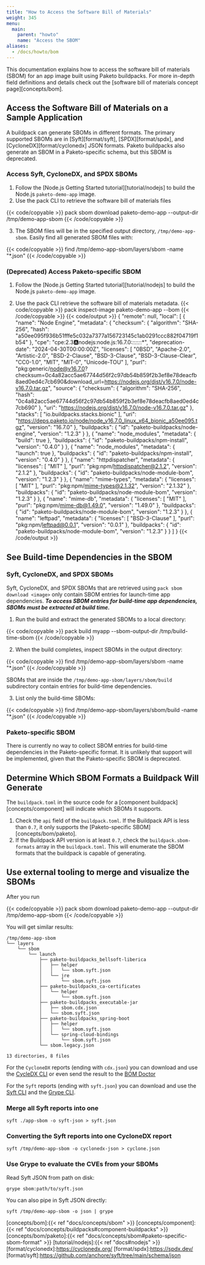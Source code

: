 ```yaml
---
title: "How to Access the Software Bill of Materials"
weight: 345
menu:
  main:
    parent: "howto"
    name: "Access the SBOM"
aliases:
  - /docs/howto/bom
---
```


This documentation explains how to access the software bill of materials (SBOM) for an
app image built using Paketo buildpacks. For more in-depth field definitions
and details check out the [software bill of materials concept page][concepts/bom].


## Access the Software Bill of Materials on a Sample Application

A buildpack can generate SBOMs in different formats. The primary supported
SBOMs are in [Syft][format/syft], [SPDX][format/spdx], and
[CycloneDX][format/cyclonedx] JSON formats. Paketo buildpacks also generate an
SBOM in a Paketo-specific schema, but this SBOM is deprecated.

### Access Syft, CycloneDX, and SPDX SBOMs
1. Follow the [Node.js Getting Started tutorial][tutorial/nodejs] to build the
   Node.js `paketo-demo-app` image.
2. Use the pack CLI to retrieve the software bill of materials files
<!-- spellchecker-disable -->
{{< code/copyable >}}
pack sbom download paketo-demo-app --output-dir /tmp/demo-app-sbom
{{< /code/copyable >}}
<!-- spellchecker-enable -->
3. The SBOM files will be in the specified output directory,
   `/tmp/demo-app-sbom`. Easily find all generated SBOM files with:
<!-- spellchecker-disable -->
{{< code/copyable >}}
find /tmp/demo-app-sbom/layers/sbom -name "*.json"
{{< /code/copyable >}}
<!-- spellchecker-enable -->

### (Deprecated) Access Paketo-specific SBOM
1. Follow the [Node.js Getting Started tutorial][tutorial/nodejs] to build the Node.js `paketo-demo-app` image.

2. Use the pack CLI retrieve the software bill of materials metadata.
{{< code/copyable >}}
pack inspect-image paketo-demo-app --bom
{{< /code/copyable >}}
{{< code/output >}}
{
  "remote": null,
  "local": [
    {
      "name": "Node Engine",
      "metadata": {
        "checksum": {
          "algorithm": "SHA-256",
          "hash": "a50ee095f936b51fffe5c032a7377a156723145c1ab0291ccc882f04719f1b54"
        },
        "cpe": "cpe:2.3:a:nodejs:node.js:16.7.0:*:*:*:*:*:*:*",
        "deprecation-date": "2024-04-30T00:00:00Z",
        "licenses": [
          "0BSD",
          "Apache-2.0",
          "Artistic-2.0",
          "BSD-2-Clause",
          "BSD-3-Clause",
          "BSD-3-Clause-Clear",
          "CC0-1.0",
          "MIT",
          "MIT-0",
          "Unicode-TOU"
        ],
        "purl": "pkg:generic/node@v16.7.0?checksum=0c4a82acc5ae67744d56f2c97db54b859f2b3ef8e78deacfb8aed0ed4c7cb690&download_url=https://nodejs.org/dist/v16.7.0/node-v16.7.0.tar.gz",
        "source": {
          "checksum": {
            "algorithm": "SHA-256",
            "hash": "0c4a82acc5ae67744d56f2c97db54b859f2b3ef8e78deacfb8aed0ed4c7cb690"
          },
          "uri": "https://nodejs.org/dist/v16.7.0/node-v16.7.0.tar.gz"
        },
        "stacks": [
          "io.buildpacks.stacks.bionic"
        ],
        "uri": "https://deps.paketo.io/node/node_v16.7.0_linux_x64_bionic_a50ee095.tgz",
        "version": "16.7.0"
      },
      "buildpacks": {
        "id": "paketo-buildpacks/node-engine",
        "version": "1.2.3"
      }
    },
    {
      "name": "node_modules",
      "metadata": {
        "build": true
      },
      "buildpacks": {
        "id": "paketo-buildpacks/npm-install",
        "version": "0.4.0"
      }
    },
    {
      "name": "node_modules",
      "metadata": {
        "launch": true
      },
      "buildpacks": {
        "id": "paketo-buildpacks/npm-install",
        "version": "0.4.0"
      }
    },
    {
      "name": "httpdispatcher",
      "metadata": {
        "licenses": [
          "MIT"
        ],
        "purl": "pkg:npm/httpdispatcher@2.1.2",
        "version": "2.1.2"
      },
      "buildpacks": {
        "id": "paketo-buildpacks/node-module-bom",
        "version": "1.2.3"
      }
    },
    {
      "name": "mime-types",
      "metadata": {
        "licenses": [
          "MIT"
        ],
        "purl": "pkg:npm/mime-types@2.1.32",
        "version": "2.1.32"
      },
      "buildpacks": {
        "id": "paketo-buildpacks/node-module-bom",
        "version": "1.2.3"
      }
    },
     {
      "name": "mime-db",
      "metadata": {
        "licenses": [
          "MIT"
        ],
        "purl": "pkg:npm/mime-db@1.49.0",
        "version": "1.49.0"
      },
      "buildpacks": {
        "id": "paketo-buildpacks/node-module-bom",
        "version": "1.2.3"
      }
    },
    {
      "name": "leftpad",
      "metadata": {
        "licenses": [
          "BSD-3-Clause"
        ],
        "purl": "pkg:npm/leftpad@0.0.1",
        "version": "0.0.1"
      },
      "buildpacks": {
        "id": "paketo-buildpacks/node-module-bom",
        "version": "1.2.3"
      }
    }
  ]
}
{{< /code/output >}}

## See Build-time Dependencies in the SBOM
### Syft, CycloneDX, and SPDX SBOMs
Syft, CycloneDX, and SPDX SBOMs that are retrieved using `pack sbom download
<image>` only contain SBOM entries for launch-time app dependencies. **_To
access SBOM entries for build-time app dependencies, SBOMs must be extracted at
build time._**

1. Run the build and extract the generated SBOMs to a local directory:
<!-- spellchecker-disable -->
{{< code/copyable >}}
pack build myapp --sbom-output-dir /tmp/build-time-sbom
{{< /code/copyable >}}
<!-- spellchecker-enable -->
2. When the build completes, inspect SBOMs in the output directory:
<!-- spellchecker-disable -->
{{< code/copyable >}}
find /tmp/demo-app-sbom/layers/sbom -name "*.json"
{{< /code/copyable >}}
<!-- spellchecker-enable -->
SBOMs that are inside the `/tmp/demo-app-sbom/layers/sbom/build` subdirectory
contain entries for build-time dependencies.

3. List only the build-time SBOMs:
<!-- spellchecker-disable -->
{{< code/copyable >}}
find /tmp/demo-app-sbom/layers/sbom/build -name "*.json"
{{< /code/copyable >}}
<!-- spellchecker-enable -->

### Paketo-specific SBOM
There is currently no way to collect SBOM entries for build-time dependencies
in the Paketo-specific format. It is unlikely that support will be implemented,
given that the Paketo-specific SBOM is deprecated.


## Determine Which SBOM Formats a Buildpack Will Generate
The `buildpack.toml` in the source code for a [component buildpack][concepts/component] will
indicate which SBOMs it supports.

1. Check the `api` field of the `buildpack.toml`. If the Buildpack API is less
   than `0.7`, it only supports the [Paketo-specific SBOM][concepts/bom/paketo].
2. If the Buildpack API version is at least `0.7`, check the
   `buildpack.sbom-formats` array in the `buildpack.toml`. This will enumerate the SBOM formats that the
   buildpack is capable of generating.

## Use external tooling to merge and visualize the SBOMs
After you run
<!-- spellchecker-disable -->
{{< code/copyable >}}
pack sbom download paketo-demo-app --output-dir /tmp/demo-app-sbom
{{< /code/copyable >}}

You will get similar results:
```shell           
/tmp/demo-app-sbom
└── layers
    └── sbom
        └── launch
            ├── paketo-buildpacks_bellsoft-liberica
            │   ├── helper
            │   │   └── sbom.syft.json
            │   └── jre
            │       └── sbom.syft.json
            ├── paketo-buildpacks_ca-certificates
            │   └── helper
            │       └── sbom.syft.json
            ├── paketo-buildpacks_executable-jar
            │   ├── sbom.cdx.json
            │   └── sbom.syft.json
            ├── paketo-buildpacks_spring-boot
            │   ├── helper
            │   │   └── sbom.syft.json
            │   └── spring-cloud-bindings
            │       └── sbom.syft.json
            └── sbom.legacy.json

13 directories, 8 files
```

For the `CycloneDX` reports (ending with `cdx.json`) you can download and use the [CycleDX CLI](https://github.com/CycloneDX/cyclonedx-cli) or even send the result to the [BOM Doctor](https://bomdoctor.sonatype.com/#/home)

For the `Syft` reports (ending with `syft.json`) you can download and use the [Syft CLI](https://github.com/anchore/syft) and the [Grype CLI](https://github.com/anchore/grype).

### Merge all Syft reports into one

```shell
syft ./app-sbom -o syft-json > syft.json
```

### Converting the Syft reports into one CycloneDX report

```shell
syft /tmp/demo-app-sbom -o cyclonedx-json > cyclone.json
```

### Use Grype to evaluate the CVEs from your SBOMs

Read Syft JSON from path on disk:
```shell
grype sbom:path/to/syft.json
```

You can also pipe in Syft JSON directly:
```shell
syft /tmp/demo-app-sbom -o json | grype
```

<!-- References -->
<!-- spellchecker-disable -->
[concepts/bom]:{{< ref "docs/concepts/sbom" >}}
[concepts/component]:{{< ref "docs/concepts/buildpacks#component-buildpacks" >}}
[concepts/bom/paketo]:{{< ref "docs/concepts/sbom#paketo-specific-sbom-format" >}}
[tutorial/nodejs]:{{< ref "docs#nodejs" >}}
[format/cyclonedx]:https://cyclonedx.org/
[format/spdx]:https://spdx.dev/
[format/syft]:https://github.com/anchore/syft/tree/main/schema/json
<!-- spellchecker-enable -->
